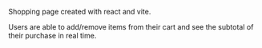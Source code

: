 Shopping page created with react and vite. 

Users are able to add/remove items from their cart and see the subtotal of their purchase in real time.
